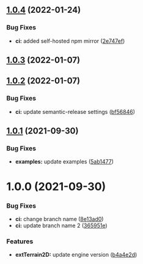## [1.0.4](https://github.com/Iam1337/extTerrain2D/compare/v1.0.3...v1.0.4) (2022-01-24)


### Bug Fixes

* **ci:** added self-hosted npm mirror ([2e747ef](https://github.com/Iam1337/extTerrain2D/commit/2e747eff47e003ba2367499dd8fd7d6047e09a51))

## [1.0.3](https://github.com/Iam1337/extTerrain2D/compare/v1.0.2...v1.0.3) (2022-01-07)

## [1.0.2](https://github.com/Iam1337/extTerrain2D/compare/v1.0.1...v1.0.2) (2022-01-07)


### Bug Fixes

* **ci:** update semantic-release settings ([bf56846](https://github.com/Iam1337/extTerrain2D/commit/bf568466931cb61d2ba2b184f1c5ab8c7855f6f7))

## [1.0.1](https://github.com/Iam1337/extTerrain2D/compare/v1.0.0...v1.0.1) (2021-09-30)


### Bug Fixes

* **examples:** update examples ([5ab1477](https://github.com/Iam1337/extTerrain2D/commit/5ab1477f88153c20c988d5ef97155483ca85ec83))

# 1.0.0 (2021-09-30)


### Bug Fixes

* **ci:** change branch name ([8e13ad0](https://github.com/Iam1337/extTerrain2D/commit/8e13ad0928b222b4422cf438b8d28c7892041174))
* **ci:** update branch name 2 ([365951e](https://github.com/Iam1337/extTerrain2D/commit/365951e11c8a6ebbcf5babe77bb47a7ecef29a97))


### Features

* **extTerrain2D:** update engine version ([b4a4e2d](https://github.com/Iam1337/extTerrain2D/commit/b4a4e2d52f9cf0de057af7512557f79344b7ee2c))
